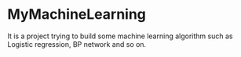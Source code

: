 # MyMachineLearning
It is a project trying to build some machine learning algorithm such as Logistic regression, BP network and so on.
